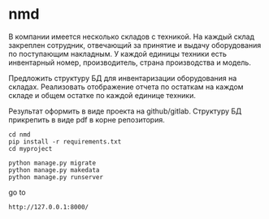 # nmd

В компании имеется несколько складов с техникой. На каждый склад закреплен сотрудник, отвечающий за принятие и выдачу оборудования по поступающим накладным.
У каждой единицы техники есть инвентарный номер, производитель, страна производства и модель.

Предложить структуру БД для инвентаризации оборудования на складах. Реализовать отображение отчета по остаткам на каждом складе и общем остатке по каждой единице техники.

Результат оформить в виде проекта на github/gitlab. Структуру БД прикрепить в виде pdf в корне репозитория.

```
cd nmd
pip install -r requirements.txt
cd myproject

python manage.py migrate
python manage.py makedata
python manage.py runserver
```
go to 
```
http://127.0.0.1:8000/
```